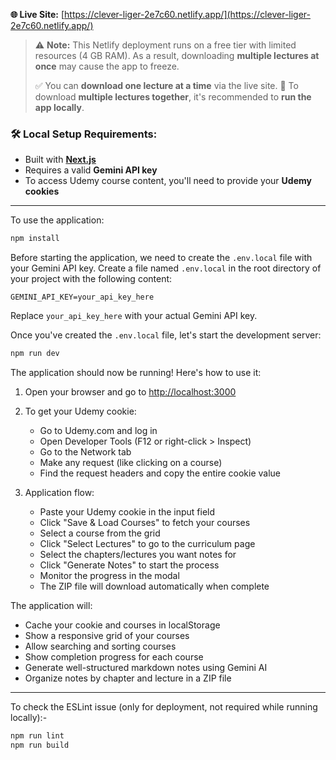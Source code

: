 **🌐 Live Site:** [https://clever-liger-2e7c60.netlify.app/](https://clever-liger-2e7c60.netlify.app/)

> ⚠️ **Note:** This Netlify deployment runs on a free tier with limited resources (4 GB RAM). As a result, downloading **multiple lectures at once** may cause the app to freeze.
>
> ✅ You can **download one lecture at a time** via the live site.
> 🚀 To download **multiple lectures together**, it's recommended to **run the app locally**.

### 🛠️ Local Setup Requirements:

* Built with **[Next.js](https://nextjs.org)**
* Requires a valid **Gemini API key**
* To access Udemy course content, you'll need to provide your **Udemy cookies**

---

To use the application:

```bash
npm install
```

Before starting the application, we need to create the `.env.local` file with your Gemini API key. Create a file named `.env.local` in the root directory of your project with the following content:

```env
GEMINI_API_KEY=your_api_key_here
```

Replace `your_api_key_here` with your actual Gemini API key.

Once you've created the `.env.local` file, let's start the development server:

```bash
npm run dev
```

The application should now be running! Here's how to use it:

1. Open your browser and go to [http://localhost:3000](http://localhost:3000)

2. To get your Udemy cookie:
   - Go to Udemy.com and log in
   - Open Developer Tools (F12 or right-click > Inspect)
   - Go to the Network tab
   - Make any request (like clicking on a course)
   - Find the request headers and copy the entire cookie value

3. Application flow:
   - Paste your Udemy cookie in the input field
   - Click "Save & Load Courses" to fetch your courses
   - Select a course from the grid
   - Click "Select Lectures" to go to the curriculum page
   - Select the chapters/lectures you want notes for
   - Click "Generate Notes" to start the process
   - Monitor the progress in the modal
   - The ZIP file will download automatically when complete

The application will:

- Cache your cookie and courses in localStorage
- Show a responsive grid of your courses
- Allow searching and sorting courses
- Show completion progress for each course
- Generate well-structured markdown notes using Gemini AI
- Organize notes by chapter and lecture in a ZIP file

---

To check the ESLint issue (only for deployment, not required while running locally):-

```bash
npm run lint
npm run build
```
